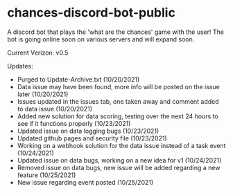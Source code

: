 # chances-discord-bot-public
A discord bot that plays the 'what are the chances' game with the user! The bot is going online soon on various servers and will expand soon.

Current Verizon: v0.5

Updates:
- Purged to Update-Archive.txt (10/20/2021)
- Data issue may have been found, more info will be posted on the issue later (10/20/2021)
- Issues updated in the issues tab, one taken away and comment added to data issue (10/20/2021)
- Added new solution for data scoring, testing over the next 24 hours to see if it functions properly (10/23/2021)
- Updated issue on data logging bugs (10/23/2021)
- Updated github pages and security file (10/23/2021)
- Working on a webhook solution for the data issue instead of a task event (10/24/2021)
- Updated issue on data bugs, working on a new idea for v1 (10/24/2021)
- Removed issue on data bugs, new issue will be added regarding a new feature (10/25/2021)
- New issue regarding event posted (10/25/2021)
